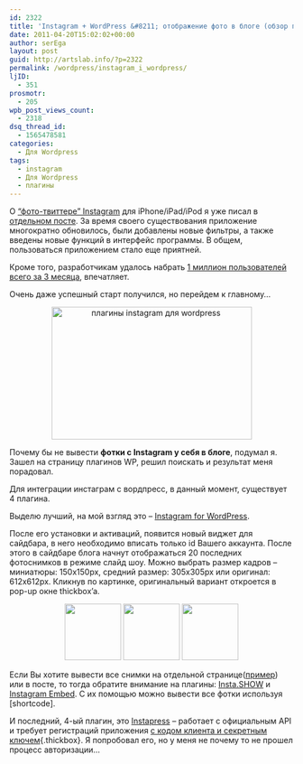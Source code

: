 ```yaml
---
id: 2322
title: 'Instagram + WordPress &#8211; отображение фото в блоге (обзор плагинов)'
date: 2011-04-20T15:02:02+00:00
author: serEga
layout: post
guid: http://artslab.info/?p=2322
permalink: /wordpress/instagram_i_wordpress/
ljID:
  - 351
prosmotr:
  - 205
wpb_post_views_count:
  - 2318
dsq_thread_id:
  - 1565478581
categories:
  - Для Wordpress
tags:
  - instagram
  - Для Wordpress
  - плагины
---
```

О [&#8220;фото-твиттере&#8221; Instagram](http://artslab.info/2010/10/instagram-fotoset-dlya-vladeltsev-iphone-pereklichka/) для iPhone/iPad/iPod я уже писал в [отдельном посте](http://artslab.info/2010/10/instagram-fotoset-dlya-vladeltsev-iphone-pereklichka/). За время своего существования приложение многократно обновилось, были добавлены новые фильтры, а также введены новые функций в интерфейс программы. В общем, пользоваться приложением стало еще приятней.
  
Кроме того, разработчикам удалось набрать [1 миллион пользователей всего за 3 месяца](http://techcrunch.com/2011/02/14/instagram-2-million/), впечатляет.
  
Очень даже успешный старт получился, но перейдем к главному&#8230;

<center>
  <img src="http://artslab.info/wp-content/uploads/instagram_plugins_for_wordpress.jpg" alt="плагины instagram для wordpress" title="instagram_plugins_for_wordpress" width="355" height="235" class="alignnone size-full wp-image-2335" />
</center>

Почему бы не вывести **фотки с Instagram у себя в блоге**, подумал я. Зашел на страницу плагинов WP, решил поискать и результат меня порадовал.

Для интеграции инстаграм c вордпресс, в данный момент, существует 4 плагина.
  
Выделю лучший, на мой взгляд это &#8211; [Instagram for WordPress](http://wordpress.org/extend/plugins/instagram-for-wordpress/). 

После его установки и активаций, появится новый виджет для сайдбара, в него необходимо вписать только id Вашего аккаунта. После этого в сайдбаре блога начнут отображаться 20 последних фотоснимков в режиме слайд шоу. Можно выбрать размер кадров &#8211; миниатюры: 150x150px, средний размер: 305x305px или оригинал: 612x612px. Кликнув по картинке, оригинальный вариант откроется в pop-up окне thickbox&#8217;a.

<center>
  <a href="http://artslab.info/wp-content/uploads/instagram_v_bloge_primer.jpg"><img src="http://artslab.info/wp-content/uploads/instagram_v_bloge_primer-100x100.jpg" alt="" title="instagram_v_bloge_primer" width="100" height="100" class="alignnone size-thumbnail wp-image-2336" /></a> <a href="http://artslab.info/wp-content/uploads/instagram_wp_widget.jpg"><img src="http://artslab.info/wp-content/uploads/instagram_wp_widget-100x100.jpg" alt="" title="instagram_wp_widget" width="100" height="100" class="alignnone size-thumbnail wp-image-2337" /></a> <a href="http://artslab.info/wp-content/uploads/instagram_wp_whickboxt.jpg"><img src="http://artslab.info/wp-content/uploads/instagram_wp_whickboxt-100x100.jpg" alt="" title="instagram_wp_whickboxt" width="100" height="100" class="alignnone size-thumbnail wp-image-2338" srcset="http://img.artslab.info/instagram_wp_whickboxt-100x100.jpg 100w, http://img.artslab.info/instagram_wp_whickboxt-297x300.jpg 297w, http://img.artslab.info/instagram_wp_whickboxt.jpg 669w" sizes="(max-width: 100px) 100vw, 100px" /></a>
</center>

Если Вы хотите вывести все снимки на отдельной странице([пример](http://artslab.info/instagram/)) или в посте, то тогда обратите внимание на плагины: [Insta.SHOW](http://wordpress.org/extend/plugins/instashow/) и [Instagram Embed](http://wordpress.org/extend/plugins/instagram-embed/). С их помощью можно вывести все фотки используя [shortcode].

И последний, 4-ый плагин, это [Instapress](http://wordpress.org/extend/plugins/instapress/) &#8211; работает с официальным API и требует регистраций приложения [с кодом клиента и секретным ключем](http://artslab.info/wp-content/uploads/instagram_api_key.png){.thickbox}. Я попробовал его, но у меня не почему то не прошел процесс авторизации&#8230;